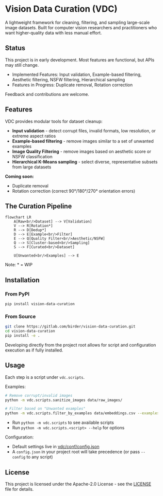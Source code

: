 # Vision Data Curation (VDC)

A lightweight framework for cleaning, filtering, and sampling large-scale image datasets.
Built for computer vision researchers and practitioners who want higher-quality data with less manual effort.

## Status

This project is in early development. Most features are functional, but APIs may still change.

- Implemented Features: Input validation, Example-based filtering, Aesthetic filtering, NSFW filtering, Hierarchical sampling
- Features in Progress: Duplicate removal, Rotation correction

Feedback and contributions are welcome.

## Features

VDC provides modular tools for dataset cleanup:

- **Input validation** - detect corrupt files, invalid formats, low resolution, or extreme aspect ratios
- **Example-based filtering** - remove images similar to a set of unwanted examples
- **Image Quality Filtering** - remove images based on aesthetic score or NSFW classification
- **Hierarchical K-Means sampling** - select diverse, representative subsets from large datasets

**Coming soon:**

- Duplicate removal
- Rotation correction (correct 90°/180°/270° orientation errors)

## The Curation Pipeline

```mermaid
flowchart LR
    A[Raw<br/>Dataset] --> V[Validation]
    V --> R[Rotation*]
    R --> D[Dedup*]
    D --> E[Example<br/>Filter]
    E --> Q[Quality Filter<br/>Aesthetic/NSFW]
    Q --> S[Cluster-based<br/>Sampling]
    S --> F[Curated<br/>Dataset]

    U[Unwanted<br/>Examples] --> E
```

Note: * = WIP

## Installation

### From PyPI

```sh
pip install vision-data-curation
```

### From Source

```sh
git clone https://gitlab.com/birder/vision-data-curation.git
cd vision-data-curation
pip install -e .
```

Developing directly from the project root allows for script and configuration execution as if fully installed.

## Usage

Each step is a script under `vdc.scripts`.

Examples:

```sh
# Remove corrupt/invalid images
python -m vdc.scripts.sanitize_images data/raw_images/

# Filter based on "Unwanted examples"
python -m vdc.scripts.filter_by_examples data/embeddings.csv --examples bad_examples.csv
```

- Run `python -m vdc.scripts` to see available scripts
- Run `python -m vdc.scripts.<script> --help` for options

Configuration:

- Default settings live in [vdc/conf/config.json](https://gitlab.com/birder/vision-data-curation/-/blob/main/vdc/conf/config.json)
- A `config.json` in your project root will take precedence (or pass `--config` to any script)

## License

This project is licensed under the Apache-2.0 License - see the [LICENSE](https://gitlab.com/birder/vision-data-curation/blob/main/LICENSE) file for details.
